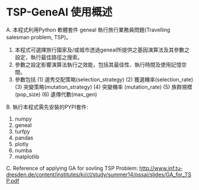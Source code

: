 # TSP-GeneAl 使用概述
A. 本程式利用Python 軟體套件 geneal 執行旅行業務員問題(Travelling salesman problem, TSP)。

  1. 本程式可選擇旅行國家及/或城市透過geneal所提供之基因演算法及其參數之設定，執行最佳路徑之搜索。
  2. 參數之設定影響演算法執行之效能，包括其最佳性、執行時間及使用記憶空間。
  3. 參數包括 (1) 選秀交配策略(selection_strategy) (2) 獲選機率(selection_rate) (3) 突變策略(mutation_strategy) (4) 突變機率   (mutation_rate) (5) 族群規模(pop_size) (6) 遺傳代數(max_gen)

B. 執行本程式需先安裝的PYPI套件:
  1. numpy
  2. geneal
  3. turfpy
  4. pandas
  5. plotly
  6. numba
  7. matplotlib

C. Reference of applying GA for sovling TSP Problem: 
   http://www.inf.tu-dresden.de/content/institutes/ki/cl/study/summer14/pssai/slides/GA_for_TSP.pdf

